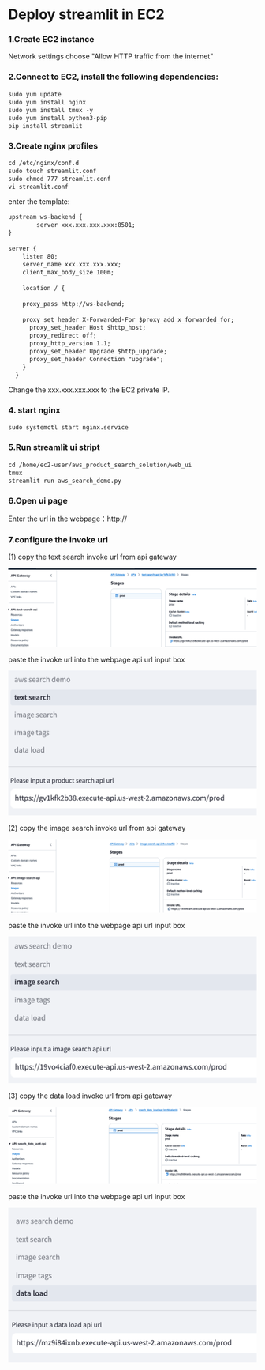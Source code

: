 # Deploy streamlit in EC2

### 1.Create EC2 instance

Network settings choose "Allow HTTP traffic from the internet"

### 2.Connect to EC2, install the following dependencies:

```
sudo yum update
sudo yum install nginx
sudo yum install tmux -y
sudo yum install python3-pip
pip install streamlit
```

### 3.Create nginx profiles

```
cd /etc/nginx/conf.d
sudo touch streamlit.conf
sudo chmod 777 streamlit.conf
vi streamlit.conf
```

enter the template:

```
upstream ws-backend {
        server xxx.xxx.xxx.xxx:8501;
}

server {
    listen 80;
    server_name xxx.xxx.xxx.xxx;
    client_max_body_size 100m;

    location / {
            
    proxy_pass http://ws-backend;

    proxy_set_header X-Forwarded-For $proxy_add_x_forwarded_for;
      proxy_set_header Host $http_host;
      proxy_redirect off;
      proxy_http_version 1.1;
      proxy_set_header Upgrade $http_upgrade;
      proxy_set_header Connection "upgrade";
    }
  }
```

Change the xxx.xxx.xxx.xxx to the EC2 private IP.


### 4. start nginx

```
sudo systemctl start nginx.service
```

### 5.Run streamlit ui stript

```
cd /home/ec2-user/aws_product_search_solution/web_ui
tmux
streamlit run aws_search_demo.py
```

### 6.Open ui page

Enter the url in the webpage：http://<EC2 public IP>

### 7.configure the invoke url

(1) copy the text search invoke url from api gateway

![EC2](../images/text-search.png)

paste the invoke url into the webpage api url input box

![EC2](../images/text-search-ui.png)

(2) copy the image search invoke url from api gateway

![EC2](../images/image-search.png)

paste the invoke url into the webpage api url input box

![EC2](../images/image-search-ui.png)

(3) copy the data load invoke url from api gateway

![EC2](../images/data-load.png)

paste the invoke url into the webpage api url input box

![EC2](../images/data-load-ui.png)
